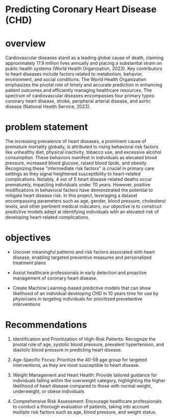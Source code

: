 # Predicting Coronary Heart Disease (CHD)

# overview

Cardiovascular diseases stand as a leading global cause of death, claiming approximately 17.9 million lives annually and placing a substantial strain on public health systems (World Health Organization, 2023). Key contributors to heart diseases include factors related to metabolism, behavior, environment, and social conditions. The World Health Organization emphasizes the pivotal role of timely and accurate prediction in enhancing patient outcomes and efficiently managing healthcare resources. The spectrum of cardiovascular diseases encompasses four primary types: coronary heart disease, stroke, peripheral arterial disease, and aortic disease (National Health Service, 2023).

# problem statement
The increasing prevalence of heart diseases, a prominent cause of premature mortality globally, is attributed to rising behavioral risk factors like unhealthy diet, physical inactivity, tobacco use, and excessive alcohol consumption. These behaviors manifest in individuals as elevated blood pressure, increased blood glucose, raised blood lipids, and obesity. Recognizing these "intermediate risk factors" is crucial in primary care settings as they signal heightened susceptibility to heart-related complications. Notably, 4 out of 5 heart disease-related deaths occur prematurely, impacting individuals under 70 years. However, positive modifications in behavioral factors have demonstrated the potential to mitigate heart disease risk. In this project, leveraging a dataset encompassing parameters such as age, gender, blood pressure, cholesterol levels, and other pertinent medical indicators, our objective is to construct predictive models adept at identifying individuals with an elevated risk of developing heart-related complications.

# objectives
* Uncover meaningful patterns and risk factors associated with heart disease, enabling targeted preventive measures and personalized treatment plans

* Assist healthcare professionals in early detection and proactive management of coronary heart disease.

* Create Machine Learning-based predictive models that can show likelihood of an individual developing CHD in 10 years time for use by phyisicians in targeting individuals for prioritized prevetantive interventions

# Recommendations
1. Identification and Prioritization of High-Risk Patients:
Recognize the pivotal role of age, systolic blood pressure, prevalent hypertension, and diastolic blood pressure in predicting heart disease.

2. Age-Specific Focus:
Prioritize the 40-59 age group for targeted interventions, as they are most susceptible to heart disease.

3. Weight Management and Heart Health:
Provide tailored guidance for individuals falling within the overweight category, highlighting the higher likelihood of heart disease compared to those with normal weight, underweight, or obese individuals

4. Comprehensive Risk Assessment:
Encourage healthcare professionals to conduct a thorough evaluation of patients, taking into account multiple risk factors such as age, blood pressure, and weight status.
